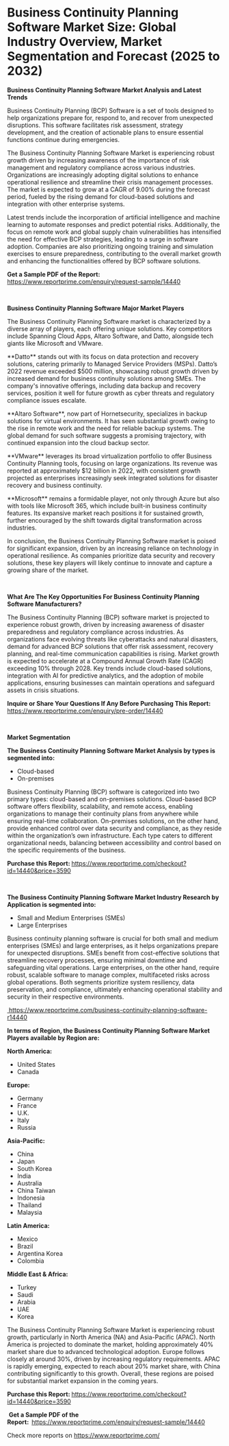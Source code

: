 <p><h1>Business Continuity Planning Software Market Size: Global Industry Overview, Market Segmentation and Forecast (2025 to 2032)</h1></p><p><strong>Business Continuity Planning Software Market Analysis and Latest Trends</strong></p>
<p><p>Business Continuity Planning (BCP) Software is a set of tools designed to help organizations prepare for, respond to, and recover from unexpected disruptions. This software facilitates risk assessment, strategy development, and the creation of actionable plans to ensure essential functions continue during emergencies. </p><p>The Business Continuity Planning Software Market is experiencing robust growth driven by increasing awareness of the importance of risk management and regulatory compliance across various industries. Organizations are increasingly adopting digital solutions to enhance operational resilience and streamline their crisis management processes. The market is expected to grow at a CAGR of 9.00% during the forecast period, fueled by the rising demand for cloud-based solutions and integration with other enterprise systems. </p><p>Latest trends include the incorporation of artificial intelligence and machine learning to automate responses and predict potential risks. Additionally, the focus on remote work and global supply chain vulnerabilities has intensified the need for effective BCP strategies, leading to a surge in software adoption. Companies are also prioritizing ongoing training and simulation exercises to ensure preparedness, contributing to the overall market growth and enhancing the functionalities offered by BCP software solutions.</p></p>
<p><strong>Get a Sample PDF of the Report:&nbsp;</strong> <a href="https://www.reportprime.com/enquiry/request-sample/14440?utm_campaign=2645&utm_medium=2&utm_source=Github&utm_content=ia&utm_term=20032025&utm_id=business-continuity-planning-software">https://www.reportprime.com/enquiry/request-sample/14440</a></p>
<p>&nbsp;</p>
<p><strong>Business Continuity Planning Software Major Market Players</strong></p>
<p><p>The Business Continuity Planning Software market is characterized by a diverse array of players, each offering unique solutions. Key competitors include Spanning Cloud Apps, Altaro Software, and Datto, alongside tech giants like Microsoft and VMware.</p><p>**Datto** stands out with its focus on data protection and recovery solutions, catering primarily to Managed Service Providers (MSPs). Datto’s 2022 revenue exceeded $500 million, showcasing robust growth driven by increased demand for business continuity solutions among SMEs. The company's innovative offerings, including data backup and recovery services, position it well for future growth as cyber threats and regulatory compliance issues escalate.</p><p>**Altaro Software**, now part of Hornetsecurity, specializes in backup solutions for virtual environments. It has seen substantial growth owing to the rise in remote work and the need for reliable backup systems. The global demand for such software suggests a promising trajectory, with continued expansion into the cloud backup sector.</p><p>**VMware** leverages its broad virtualization portfolio to offer Business Continuity Planning tools, focusing on large organizations. Its revenue was reported at approximately $12 billion in 2022, with consistent growth projected as enterprises increasingly seek integrated solutions for disaster recovery and business continuity.</p><p>**Microsoft** remains a formidable player, not only through Azure but also with tools like Microsoft 365, which include built-in business continuity features. Its expansive market reach positions it for sustained growth, further encouraged by the shift towards digital transformation across industries.</p><p>In conclusion, the Business Continuity Planning Software market is poised for significant expansion, driven by an increasing reliance on technology in operational resilience. As companies prioritize data security and recovery solutions, these key players will likely continue to innovate and capture a growing share of the market.</p></p>
<p>&nbsp;</p>
<p><strong>What Are The Key Opportunities For Business Continuity Planning Software Manufacturers?</strong></p>
<p><p>The Business Continuity Planning (BCP) software market is projected to experience robust growth, driven by increasing awareness of disaster preparedness and regulatory compliance across industries. As organizations face evolving threats like cyberattacks and natural disasters, demand for advanced BCP solutions that offer risk assessment, recovery planning, and real-time communication capabilities is rising. Market growth is expected to accelerate at a Compound Annual Growth Rate (CAGR) exceeding 10% through 2028. Key trends include cloud-based solutions, integration with AI for predictive analytics, and the adoption of mobile applications, ensuring businesses can maintain operations and safeguard assets in crisis situations.</p></p>
<p><strong>Inquire or Share Your Questions If Any Before Purchasing This Report:</strong> <a href="https://www.reportprime.com/enquiry/pre-order/14440?utm_campaign=2645&utm_medium=2&utm_source=Github&utm_content=ia&utm_term=20032025&utm_id=business-continuity-planning-software">https://www.reportprime.com/enquiry/pre-order/14440</a></p>
<p>&nbsp;</p>
<p><strong>Market Segmentation</strong></p>
<p><strong>The Business Continuity Planning Software Market Analysis by types is segmented into:</strong></p>
<p><ul><li>Cloud-based</li><li>On-premises</li></ul></p>
<p><p>Business Continuity Planning (BCP) software is categorized into two primary types: cloud-based and on-premises solutions. Cloud-based BCP software offers flexibility, scalability, and remote access, enabling organizations to manage their continuity plans from anywhere while ensuring real-time collaboration. On-premises solutions, on the other hand, provide enhanced control over data security and compliance, as they reside within the organization’s own infrastructure. Each type caters to different organizational needs, balancing between accessibility and control based on the specific requirements of the business.</p></p>
<p><strong>Purchase this Report:&nbsp;</strong><a href="https://www.reportprime.com/checkout?id=14440&price=3590&utm_campaign=2645&utm_medium=2&utm_source=Github&utm_content=ia&utm_term=20032025&utm_id=business-continuity-planning-software">https://www.reportprime.com/checkout?id=14440&price=3590</a></p>
<p>&nbsp;</p>
<p><strong>The Business Continuity Planning Software Market Industry Research by Application is segmented into:</strong></p>
<p><ul><li>Small and Medium Enterprises (SMEs)</li><li>Large Enterprises</li></ul></p>
<p><p>Business continuity planning software is crucial for both small and medium enterprises (SMEs) and large enterprises, as it helps organizations prepare for unexpected disruptions. SMEs benefit from cost-effective solutions that streamline recovery processes, ensuring minimal downtime and safeguarding vital operations. Large enterprises, on the other hand, require robust, scalable software to manage complex, multifaceted risks across global operations. Both segments prioritize system resiliency, data preservation, and compliance, ultimately enhancing operational stability and security in their respective environments.</p></p>
<p><a href="https://www.reportprime.com/business-continuity-planning-software-r14440?utm_campaign=2645&utm_medium=2&utm_source=Github&utm_content=ia&utm_term=20032025&utm_id=business-continuity-planning-software">&nbsp;https://www.reportprime.com/business-continuity-planning-software-r14440</a></p>
<p><strong>In terms of Region, the Business Continuity Planning Software Market Players available by Region are:</strong></p>
<p>
    <p> <strong> North America: </strong>
        <ul>
            <li>United States</li>
            <li>Canada</li>
        </ul>
        </p> 
    <p> <strong> Europe: </strong>
        <ul>
            <li>Germany</li>
            <li>France</li>
            <li>U.K.</li>
            <li>Italy</li>
            <li>Russia</li>
        </ul>
        </p> 
    <p> <strong> Asia-Pacific: </strong>
        <ul>
            <li>China</li>
            <li>Japan</li>
            <li>South Korea</li>
            <li>India</li>
            <li>Australia</li>
            <li>China Taiwan</li>
            <li>Indonesia</li>
            <li>Thailand</li>
            <li>Malaysia</li>
        </ul>
        </p> 
    <p> <strong> Latin America: </strong>
        <ul>
            <li>Mexico</li>
            <li>Brazil</li>
            <li>Argentina Korea</li>
            <li>Colombia</li>
        </ul>
        </p> 
    <p> <strong> Middle East & Africa: </strong>
        <ul>
            <li>Turkey</li>
            <li>Saudi</li>
            <li>Arabia</li>
            <li>UAE</li>
            <li>Korea</li>
        </ul>
    </p>
    </p>
<p><p>The Business Continuity Planning Software Market is experiencing robust growth, particularly in North America (NA) and Asia-Pacific (APAC). North America is projected to dominate the market, holding approximately 40% market share due to advanced technological adoption. Europe follows closely at around 30%, driven by increasing regulatory requirements. APAC is rapidly emerging, expected to reach about 20% market share, with China contributing significantly to this growth. Overall, these regions are poised for substantial market expansion in the coming years.</p></p>
<p><strong>Purchase this Report: </strong><a href="https://www.reportprime.com/checkout?id=14440&price=3590&utm_campaign=2645&utm_medium=2&utm_source=Github&utm_content=ia&utm_term=20032025&utm_id=business-continuity-planning-software">https://www.reportprime.com/checkout?id=14440&price=3590</a></p>
<p>&nbsp;<strong>Get a Sample PDF of the Report:&nbsp;&nbsp;</strong><a href="https://www.reportprime.com/enquiry/request-sample/14440?utm_campaign=2645&utm_medium=2&utm_source=Github&utm_content=ia&utm_term=20032025&utm_id=business-continuity-planning-software">https://www.reportprime.com/enquiry/request-sample/14440</a></p>
<p><strong></strong></p>
<p>Check more reports on <a href="https://www.reportprime.com/?utm_campaign=2645&utm_medium=2&utm_source=Github&utm_content=ia&utm_term=20032025&utm_id=business-continuity-planning-software">https://www.reportprime.com/</a></p>